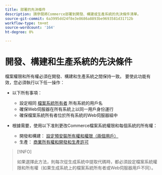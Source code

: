```yaml
---
title: 部署的先決條件
description: 請參閱將Commerce部署到開發、構建或生產系統的先決條件清單。
source-git-commit: 6a3995dd24f8e3e8686a8893be9693581d31712b
workflow-type: tm+mt
source-wordcount: '164'
ht-degree: 0%

---
```



# 開發、構建和生產系統的先決條件

檔案權限和所有權必須在開發、構建和生產系統之間保持一致。 要使此功能有效，您必須執行以下任一操作：

- 以下所有事項：

   - 設定相同 [檔案系統所有者](https://glossary.magento.com/magento-file-system-owner) 所有系統的用戶名
   - 確保Web伺服器在所有系統上以同一用戶身份運行
   - 確保檔案系統所有者位於所有系統的Web伺服器組中

- 根據需要，使用以下准則更改Commerce檔案系統權限和每個系統的所有權：

   - 開發和構建： [設定預安裝所有權和權限（兩個用戶）](file-system-permissions.md#set-up-two-owners-for-default-or-developer-mode)
   - 生產： [商業所有權和開發和生產許可](file-system-permissions.md)

>[!INFO]
>
>如果選擇此方法，則每次從生成系統中提取代碼時，都必須設定檔案系統權限和所有權（如果生成系統上的檔案系統所有者或Web伺服器用戶不同）。
